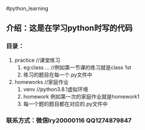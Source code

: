 #python_learning
## 介绍：这是在学习python时写的代码
### 目录：
1. practice                  //课堂练习
    1. eg:class …           //例如第一节课的练习就是class 1st
    2. 练习的题目在每一个.py文件中
2. homeworks                //家庭作业
    1. venv                 //python3.8.1虚拟环境
    2. homework             例如第一次的家庭作业就是homework1
    3. 每一个题的题目都在对应的.py文件中
### 联系方式：微信lry20000116 QQ1274879847